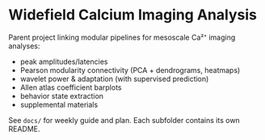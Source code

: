 # Widefield Calcium Imaging Analysis
Parent project linking modular pipelines for mesoscale Ca²⁺ imaging analyses:
- peak amplitudes/latencies
- Pearson modularity connectivity (PCA + dendrograms, heatmaps)
- wavelet power & adaptation (with supervised prediction)
- Allen atlas coefficient barplots
- behavior state extraction
- supplemental materials

See `docs/` for weekly guide and plan. Each subfolder contains its own README.
